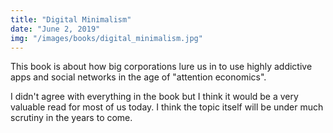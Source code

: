 ```yaml
---
title: "Digital Minimalism"
date: "June 2, 2019"
img: "/images/books/digital_minimalism.jpg"
---
```


This book is about how big corporations lure us in to use highly addictive apps and social networks in the age of "attention economics".

I didn't agree with everything in the book but I think it would be a very valuable read for most of us today. I think the topic itself will be under much scrutiny in the years to come.